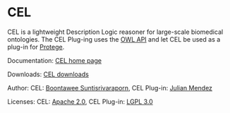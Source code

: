 CEL
===

CEL is a lightweight Description Logic reasoner for large-scale biomedical ontologies. The CEL Plug-ing uses the [OWL API](http://owlcs.github.io/owlapi/) and let CEL be used as a plug-in for [Protege](http://protege.stanford.edu/).

Documentation: [CEL home page](http://lat.inf.tu-dresden.de/systems/cel/)

Downloads: [CEL downloads](http://lat.inf.tu-dresden.de/systems/cel/downloads.html)

Author: CEL: [Boontawee Suntisrivaraporn](http://www.siit.tu.ac.th/professor_en.php?id=322), CEL Plug-in: [Julian Mendez](http://lat.inf.tu-dresden.de/~mendez/)

Licenses: CEL: [Apache 2.0](cel/LICENSE.txt), CEL Plug-in: [LGPL 3.0](plugin/de.tudresden.inf.lat.cel/copying-lesser.txt)



